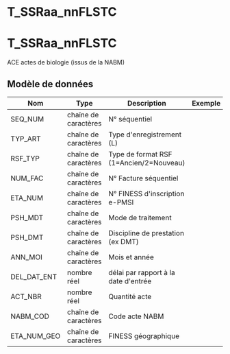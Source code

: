 # T_SSRaa_nnFLSTC

<!-- ATTENTION : Ne pas supprimer ou modifier la ligne ci-dessous -->
# T_SSRaa_nnFLSTC

ACE actes de biologie (issus de la NABM)


## Modèle de données

|Nom|Type|Description|Exemple|Propriétés|
|-|-|-|-|-|
|SEQ_NUM|chaîne de caractères|N° séquentiel|||
|TYP_ART|chaîne de caractères|Type d'enregistrement (L)|||
|RSF_TYP|chaîne de caractères|Type de format RSF (1=Ancien/2=Nouveau)|||
|NUM_FAC|chaîne de caractères|N° Facture séquentiel|||
|ETA_NUM|chaîne de caractères|N° FINESS d'inscription e-PMSI|||
|PSH_MDT|chaîne de caractères|Mode de traitement|||
|PSH_DMT|chaîne de caractères|Discipline de prestation (ex DMT)|||
|ANN_MOI|chaîne de caractères|Mois et année|||
|DEL_DAT_ENT|nombre réel|délai par rapport à la date d'entrée|||
|ACT_NBR|nombre réel|Quantité acte|||
|NABM_COD|chaîne de caractères|Code acte NABM|||
|ETA_NUM_GEO|chaîne de caractères|FINESS géographique|||

<!-- ATTENTION : Ne pas supprimer ou modifier la ligne ci-dessus -->
